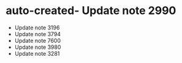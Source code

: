 # auto-created- Update note 2990
- Update note 3196
- Update note 3794
- Update note 7600
- Update note 3980
- Update note 3281
